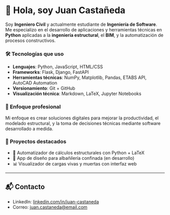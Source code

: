 # 👋 Hola, soy Juan Castañeda

Soy **Ingeniero Civil** y actualmente estudiante de **Ingeniería de Software**. Me especializo en el desarrollo de aplicaciones y herramientas técnicas en **Python** aplicadas a la **ingeniería estructural**, el **BIM**, y la automatización de procesos constructivos.

### 🛠️ Tecnologías que uso

- **Lenguajes**: Python, JavaScript, HTML/CSS
- **Frameworks**: Flask, Django, FastAPI
- **Herramientas técnicas**: NumPy, Matplotlib, Pandas, ETABS API, AutoCAD Automation
- **Versionamiento**: Git + GitHub
- **Visualización técnica**: Markdown, LaTeX, Jupyter Notebooks

### 🎯 Enfoque profesional

Mi enfoque es crear soluciones digitales para mejorar la productividad, el modelado estructural, y la toma de decisiones técnicas mediante software desarrollado a medida.

### 📂 Proyectos destacados

- 🔧 Automatizador de cálculos estructurales con Python + LaTeX
- 🧱 App de diseño para albañilería confinada (en desarrollo)
- 📊 Visualizador de cargas vivas y muertas con interfaz web

---

## 📬 Contacto

- LinkedIn: [linkedin.com/in/juan-castaneda](#)
- Correo: juan.castaneda@email.com
